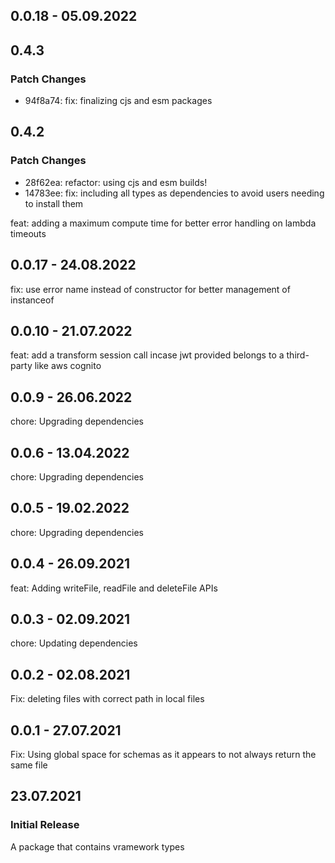 ## 0.0.18 - 05.09.2022

## 0.4.3

### Patch Changes

- 94f8a74: fix: finalizing cjs and esm packages

## 0.4.2

### Patch Changes

- 28f62ea: refactor: using cjs and esm builds!
- 14783ee: fix: including all types as dependencies to avoid users needing to install them

feat: adding a maximum compute time for better error handling on lambda timeouts

## 0.0.17 - 24.08.2022

fix: use error name instead of constructor for better management of instanceof

## 0.0.10 - 21.07.2022

feat: add a transform session call incase jwt provided belongs to a third-party like aws cognito

## 0.0.9 - 26.06.2022

chore: Upgrading dependencies

## 0.0.6 - 13.04.2022

chore: Upgrading dependencies

## 0.0.5 - 19.02.2022

chore: Upgrading dependencies

## 0.0.4 - 26.09.2021

feat: Adding writeFile, readFile and deleteFile APIs

## 0.0.3 - 02.09.2021

chore: Updating dependencies

## 0.0.2 - 02.08.2021

Fix: deleting files with correct path in local files

## 0.0.1 - 27.07.2021

Fix: Using global space for schemas as it appears to not always return the same file

## 23.07.2021

### Initial Release

A package that contains vramework types
